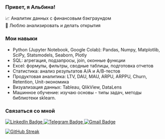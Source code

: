 ### Привет, я Альбина!
:chart_with_upwards_trend: Аналитик данных с финансовым бэкграундом \
:telescope: Люблю анализировать и делать открытия


### Мои навыки
- Python (Jupyter Notebook, Google Colab): Pandas, Numpy, Matplotlib, SciPy, Statsmodels, Seaborn, Plotly 
- SQL: агрегация, подзапросы, join, оконные функции 
- Excel: формулы, фильтры, сводные таблицы, подготовка отчетов 
- Статистика: анализ результатов А/А и А/В-тестов 
- Продуктовая аналитика: LTV, DAU, MAU, ARPU, ARPPU, Churn, Retention, Unit-экономика 
- Визуализация данных: Tableau, QlikView, DataLens 
- Машинное обучение: изучаю основы - типы задач, методы библиотеки sklearn. 


### Связаться со мной 
<div id="badges">
  <a href="https://www.linkedin.com/in/albina-gimadieva-analyst/">
    <img src="https://img.shields.io/badge/LinkedIn-blue?style=for-the-badge&logo=linkedin" alt="LinkedIn Badge"/>
  </a>
  <a href="https://t.me/albinaetoya">
    <img src="https://img.shields.io/badge/Telegram-blue?style=for-the-badge&logo=telegram&logoColor=white" alt="Telegram Badge"/>
  </a>
  <a href="albina.gmdv@gmail.com">
    <img src="https://img.shields.io/badge/Gmail-blue?style=for-the-badge&logo=gmail&logoColor=white" alt="Gmail Badge"/>
  </a>
</div>

[![GitHub Streak](https://streak-stats.demolab.com?user=AlbinaGimadieva&theme=transparent&hide_border=true&mode=weekly&fire=FF2222&dates=2C68F6&currStreakLabel=2C68F6&currStreakNum=2C68F6)](https://git.io/streak-stats)

<img src="https://komarev.com/ghpvc/?username=AlbinaGimadieva&style=flat-square&color=blue" alt=""/>
